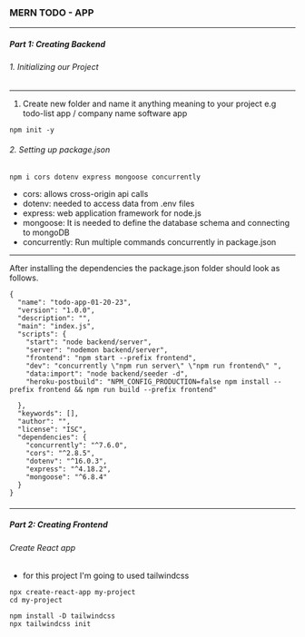 ### MERN TODO - APP

<hr>

##### Part 1: Creating Backend

###### 1. Initializing our Project

<hr>

1. Create new folder and name it anything meaning to your project e.g todo-list app / company name software app

```
npm init -y
```

###### 2. Setting up package.json

```
npm i cors dotenv express mongoose concurrently
```

- cors: allows cross-origin api calls
- dotenv: needed to access data from .env files
- express: web application framework for node.js
- mongoose: It is needed to define the database schema and connecting to mongoDB
- concurrently: Run multiple commands concurrently in package.json

<hr>
After installing the dependencies the package.json folder should look as follows.

```
{
  "name": "todo-app-01-20-23",
  "version": "1.0.0",
  "description": "",
  "main": "index.js",
  "scripts": {
    "start": "node backend/server",
    "server": "nodemon backend/server",
    "frontend": "npm start --prefix frontend",
    "dev": "concurrently \"npm run server\" \"npm run frontend\" ",
    "data:import": "node backend/seeder -d",
    "heroku-postbuild": "NPM_CONFIG_PRODUCTION=false npm install --prefix frontend && npm run build --prefix frontend"

  },
  "keywords": [],
  "author": "",
  "license": "ISC",
  "dependencies": {
    "concurrently": "^7.6.0",
    "cors": "^2.8.5",
    "dotenv": "^16.0.3",
    "express": "^4.18.2",
    "mongoose": "^6.8.4"
  }
}
```

####

<hr >

##### Part 2: Creating Frontend

###### Create React app

- for this project I'm going to used tailwindcss

```
npx create-react-app my-project
cd my-project

npm install -D tailwindcss
npx tailwindcss init
```

```

```
